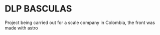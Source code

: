 # DLP BASCULAS
Project being carried out for a scale company in Colombia, the front was made with astro
